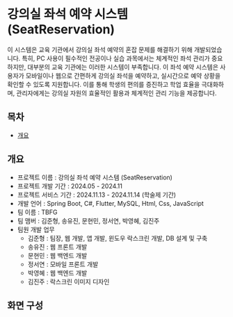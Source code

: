 # 강의실 좌석 예약 시스템 (SeatReservation)
이 시스템은 교육 기관에서 강의실 좌석 예약의 혼잡 문제를 해결하기 위해 개발되었습니다. 특히, PC 사용이 필수적인 전공이나 실습 과목에서는 체계적인 좌석 관리가 중요하지만, 대부분의 교육 기관에는 이러한 시스템이 부족합니다. 이 좌석 예약 시스템은 사용자가 모바일이나 웹으로 간편하게 강의실 좌석을 예약하고, 실시간으로 예약 상황을 확인할 수 있도록 지원합니다. 이를 통해 학생의 편의를 증진하고 학업 효율을 극대화하며, 관리자에게는 강의실 자원의 효율적인 활용과 체계적인 관리 기능을 제공합니다.


## 목차
- [개요](#개요)


## 개요
- 프로젝트 이름 : 강의실 좌석 예약 시스템 (SeatReservation)
- 프로젝트 개발 기간 : 2024.05 - 2024.11
- 프로젝트 서비스 기간 : 2024.11.13 - 2024.11.14 (학술제 기간)
- 개발 언어 : Spring Boot, C#, Flutter, MySQL, Html, Css, JavaScript
- 팀 이름 : TBFG
- 팀 맴버 : 김준형, 송유진, 문현민, 정서연, 박영혜, 김진주
- 팀원 개발 업무
    - 김준형 : 팀장, 웹 개발, 앱 개발, 윈도우 락스크린 개발, DB 설계 및 구축
    - 송유진 : 웹 프론트 개발
    - 문현민 : 웹 백엔드 개발
    - 정서연 : 모바일 프론트 개발
    - 박영혜 : 웹 백엔드 개발
    - 김진주 : 락스크린 이미지 디자인


## 화면 구성
